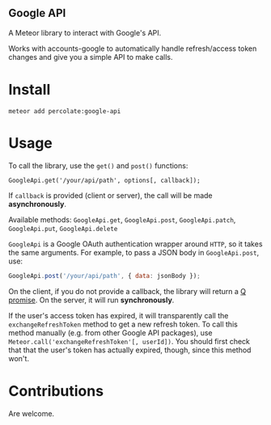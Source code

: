 Google API
----------

A Meteor library to interact with Google's API.

Works with accounts-google to automatically handle refresh/access token changes and give you a simple API to make calls.

# Install

```
meteor add percolate:google-api
```

# Usage

To call the library, use the `get()` and `post()` functions:

```
GoogleApi.get('/your/api/path', options[, callback]);
```

If `callback` is provided (client or server), the call will be made **asynchronously**. 

Available methods: `GoogleApi.get`, `GoogleApi.post`, `GoogleApi.patch`, `GoogleApi.put`, `GoogleApi.delete`

`GoogleApi` is a Google OAuth authentication wrapper around `HTTP`, so it takes the same arguments. For example, to pass a JSON body in `GoogleApi.post`, use:

````javascript
GoogleApi.post('/your/api/path', { data: jsonBody });
````

On the client, if you do not provide a callback, the library will return a [Q promise](https://github.com/kriskowal/q). On the server, it will run **synchronously**.

If the user's access token has expired, it will transparently call the `exchangeRefreshToken` method to get a new refresh token. To call this method manually (e.g. from other Google API packages), use `Meteor.call('exchangeRefreshToken'[, userId])`. You should first check that that the user's token has actually expired, though, since this method won't.

# Contributions

Are welcome.

